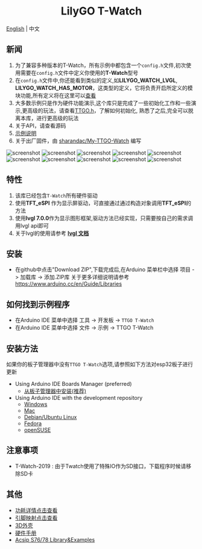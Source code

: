 <h1 align = "center">LilyGO T-Watch</h1>

[English](../README.MD) | 中文


<h2 align = "left">新闻</h2>

1. 为了兼容多种版本的T-Watch，所有示例中都包含一个`config.h`文件,初次使用需要在`config.h`文件中定义你使用的**T-Watch**型号
2. 在`config.h`文件中,你还能看到类似的定义,如**LILYGO_WATCH_LVGL**,  **LILYGO_WATCH_HAS_MOTOR**，这类型的定义，它将负责开启所定义的模块功能,所有定义将在这里可以[查看](./defined_cn.md)
3. 大多数示例只是作为硬件功能演示,这个库只是完成了一些初始化工作和一些演示,更高级的玩法，请查看[TTGO.h](https://github.com/Xinyuan-LilyGO/TTGO_TWatch_Library/blob/master/src/TTGO.h)，了解如何初始化, 熟悉了之后,完全可以脱离本库，进行更高级的玩法
4. 关于API，请查看源码
5. [示例说明](examples_cn.md)
6. 关于出厂固件，由 [sharandac/My-TTGO-Watch](https://github.com/sharandac/My-TTGO-Watch) 编写

![screenshot](https://github.com/sharandac/My-TTGO-Watch/blob/master/images/screen1.png)
![screenshot](https://github.com/sharandac/My-TTGO-Watch/blob/master/images/screen2.png)
![screenshot](https://github.com/sharandac/My-TTGO-Watch/blob/master/images/screen3.png)
![screenshot](https://github.com/sharandac/My-TTGO-Watch/blob/master/images/screen4.png)
![screenshot](https://github.com/sharandac/My-TTGO-Watch/blob/master/images/screen5.png)
![screenshot](https://github.com/sharandac/My-TTGO-Watch/blob/master/images/screen6.png)
![screenshot](https://github.com/sharandac/My-TTGO-Watch/blob/master/images/screen7.png)
![screenshot](https://github.com/sharandac/My-TTGO-Watch/blob/master/images/screen8.png)
![screenshot](https://github.com/sharandac/My-TTGO-Watch/blob/master/images/screen9.png)
![screenshot](https://github.com/sharandac/My-TTGO-Watch/blob/master/images/screen10.png)


<h2 align = "left">特性</h2>

1. 该库已经包含`T-Watch`所有硬件驱动
2. 使用**TFT_eSPI** 作为显示屏驱动，可直接通过通过构造对象调用**TFT_eSPI**的方法
3. 使用**lvgl 7.0.0**作为显示图形框架,驱动方法已经实现，只需要按自己的需求调用lvgl api即可
4. 关于lvgl的使用请参考 **[lvgl 文档](https://docs.lvgl.io/v7/en/html/)**
  

<h2 align = "left">安装</h2>

- 在github中点击"Download ZIP",下载完成后,在Arduino 菜单栏中选择 项目 -> 加载库 -> 添加.ZIP库 
关于更多详细说明请参考 https://www.arduino.cc/en/Guide/Libraries

<h2 align = "left">如何找到示例程序</h2>

- 在Arduino IDE 菜单中选择 工具 -> 开发板 ->  `TTGO T-Watch`
- 在Arduino IDE 菜单中选择 文件 -> 示例 -> TTGO T-Watch
  
<h2 align = "left">安装方法</h2>

如果你的板子管理器中没有`TTGO T-Watch`选项,请参照如下方法对esp32板子进行更新
  - Using Arduino IDE Boards Manager (preferred)
    + [从板子管理器中安装(推荐)](docs/arduino-ide/boards_manager.md)
  - Using Arduino IDE with the development repository
    + [Windows](docs/arduino-ide/windows.md)
    + [Mac](docs/arduino-ide/mac.md)
    + [Debian/Ubuntu Linux](docs/arduino-ide/debian_ubuntu.md)
    + [Fedora](docs/arduino-ide/fedora.md)
    + [openSUSE](docs/arduino-ide/opensuse.md)
  
<h2 align = "left">注意事项</h2>

- T-Watch-2019 : 由于Twatch使用了特殊IO作为SD接口，下载程序时候请移除SD卡

<h2 align = "left">其他</h2>

- [功耗详情点击查看](../docs/power.md)
- [引脚映射点击查看](../docs/pinmap.md)
- [3D外壳](https://github.com/Xinyuan-LilyGO/LilyGo-TWatch-DataSheet/tree/master/3DSHELL)
- [硬件手册](https://github.com/Xinyuan-LilyGO/LilyGo-TWatch-DataSheet)
- [Acsip S76/78 Library&Examples](https://github.com/lewisxhe/Acsip-S7xG-Library)

